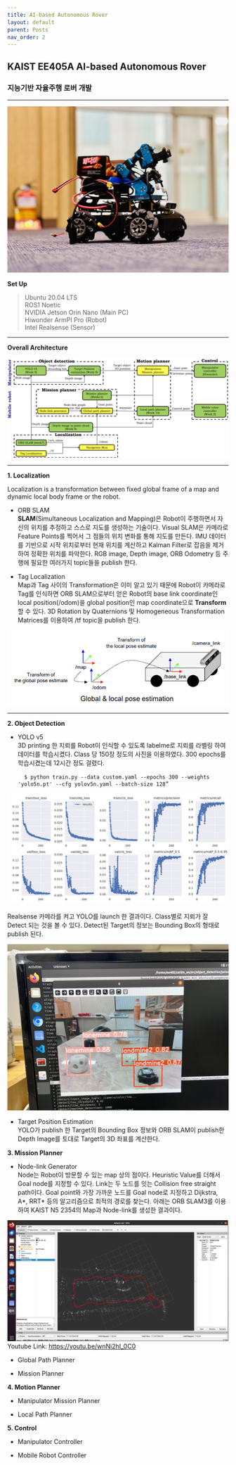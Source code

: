 ```yaml
---
title: AI-based Autonomous Rover
layout: default
parent: Posts
nav_order: 2
---
```


## KAIST EE405A AI-based Autonomous Rover  
### 지능기반 자율주행 로버 개발  

---

![robot](../images/robot.jpg)  



**Set Up**  
> Ubuntu 20.04 LTS   
> ROS1 Noetic   
> NVIDIA Jetson Orin Nano (Main PC)  
> Hiwonder ArmPI Pro (Robot)  
> Intel Realsense (Sensor)  

---
**Overall Architecture**  

![overall architecture](../images/overall_architecture.png)  


---
**1. Localization**  

  Localization is a transformation between fixed global frame of a map and dynamic local body frame or the robot.  

- ORB SLAM  
  **SLAM**(Simultaneous Localization and Mapping)은 Robot이 주행하면서 자신의 위치를 추정하고 스스로 지도를 생성하는 기술이다. Visual SLAM은 카메라로 Feature Points를 찍어서 그 점들의 위치 변화를 통해 지도를 만든다. IMU 데이터를 기반으로 시작 위치로부터 현재 위치를 계산하고 Kalman Filter로 잡음을 제거하여 정확한 위치를 파악한다. RGB image, Depth image, ORB Odometry 등 주행에 필요한 여러가지 topic들을 publish 한다.


- Tag Localization  
  Map과 Tag 사이의 Transformation은 이미 알고 있기 때문에 Robot이 카메라로 Tag를 인식하면 ORB SLAM으로부터 얻은 Robot의 base link coordinate인 local position(/odom)을 global position인 map coordinate으로 **Transform** 할 수 있다. 3D Rotation by Quaternions 및 Homogeneous Transformation Matrices를 이용하여 /tf topic을 publish 한다.

![Frame Transformation](../images/TF.png) 


---
**2. Object Detection**  
- YOLO v5  
  3D printing 한 지뢰를 Robot이 인식할 수 있도록 labelme로 지뢰를 라벨링 하여 데이터를 학습시켰다. Class 당 150장 정도의 사진을 이용하였다. 300 epochs를 학습시켰는데 12시간 정도 걸렸다.

  ```
    $ python train.py --data custom.yaml --epochs 300 --weights 'yolo5n.pt' --cfg yolov5n.yaml --batch-size 128”
  ```

![Yolo Result1](../images/results.png) 

  Realsense 카메라를 켜고 YOLO를 launch 한 결과이다. Class별로 지뢰가 잘 Detect 되는 것을 볼 수 있다. Detect된 Target의 정보는 Bounding Box의 형태로 publish 된다.

![Landmine](../images/landmine.jpg)  



- Target Position Estimation  
  YOLO가 publish 한 Target의 Bounding Box 정보와 ORB SLAM이 publish한 Depth Image를 토대로 Target의 3D 좌표를 계산한다.  



**3. Mission Planner**
- Node-link Generator  
  Node는 Robot이 방문할 수 있는 map 상의 점이다. Heuristic Value를 더해서 Goal node를 지정할 수 있다. Link는 두 노드를 잇는 Collision free straight path이다. Goal point와 가장 가까운 노드를 Goal node로 지정하고 Dijkstra, A*, RRT* 등의 알고리즘으로 최적의 경로를 찾는다. 아래는 ORB SLAM3를 이용하여 KAIST N5 2354의 Map과 Node-link를 생성한 결과이다.

![Node Link](../images/nodelink.png)  
  Youtube Link: <https://youtu.be/wnNi2hI_0C0>


- Global Path Planner  

- Mission Planner  



**4. Motion Planner**
- Manipulator Mission Planner  

- Local Path Planner  



**5. Control**
- Manipulator Controller  

- Mobile Robot Controller  



